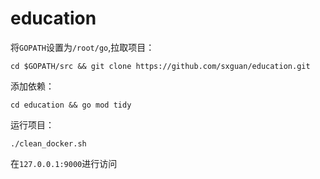 # education
将`GOPATH`设置为`/root/go`,拉取项目：
```
cd $GOPATH/src && git clone https://github.com/sxguan/education.git
```
添加依赖：
```
cd education && go mod tidy
```
运行项目：
```
./clean_docker.sh
```
在`127.0.0.1:9000`进行访问
